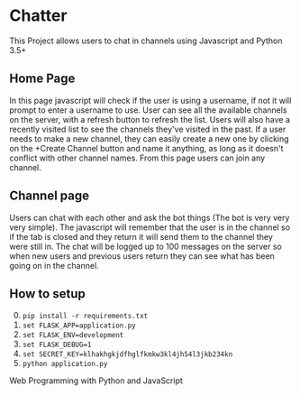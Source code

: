 # Chatter

This Project allows users to chat in channels using Javascript and Python 3.5+

## Home Page
In this page javascript will check if the user is using a username, if not it will prompt to enter a username to use.
User can see all the available channels on the server, with a refresh button to refresh the list.
Users will also have a recently visited list to see the channels they've visited in the past.
If a user needs to make a new channel, they can easily create a new one by clicking on the +Create Channel button and name it anything, as long as it doesn't conflict with other channel names.
From this page users can join any channel.

## Channel page
Users can chat with each other and ask the bot things (The bot is very very very simple).
The javascript will remember that the user is in the channel so if the tab is closed and they return it will send them to the channel they were still in.
The chat will be logged up to 100 messages on the server so when new users and previous users return they can see what has been going on in the channel.

## How to setup
0. `pip install -r requirements.txt`
1. `set FLASK_APP=application.py`
2. `set FLASK_ENV=development`
3. `set FLASK_DEBUG=1`
4. `set SECRET_KEY=klhakhgkjdfhglfkmkw3kl4jh54l3jkb234kn`
5. `python application.py`


Web Programming with Python and JavaScript
